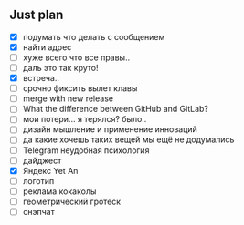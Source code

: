 ## Just plan
- [x] подумать что делать с сообщением
- [x] найти адрес
- [ ] хуже всего что все правы.. 
- [ ] даль это так круто! 
- [x] встреча..
- [ ] срочно фиксить вылет клавы
- [ ] merge with new release
- [ ] What the difference between GitHub and GitLab?
- [ ] мои потери... я терялся? было..
- [ ] дизайн мышление и применение инноваций 
- [ ] да какие хочешь таких вещей мы ещё не додумались
- [ ] Telegram неудобная психология 
- [ ] дайджест
- [x] Яндекс Yet An
- [ ] логотип
- [ ] реклама кокаколы
- [ ] геометрический гротеск
- [ ] снэпчат
